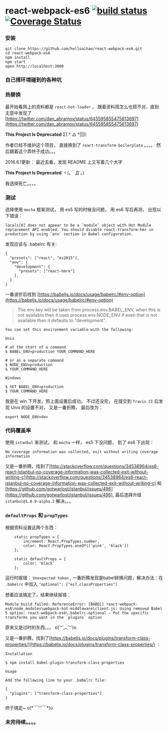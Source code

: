 # react-webpack-es6 [![build status][travis-image]][travis-url] [![Coverage Status][coveralls-image]][coveralls-url]

[travis-image]: https://travis-ci.org/helloaihao/react-webpack-es6.svg?style=flat-square
[travis-url]: https://travis-ci.org/helloaihao/react-webpack-es6
[coveralls-image]: https://coveralls.io/repos/github/helloaihao/react-webpack-es6/badge.svg?branch=master
[coveralls-url]: https://coveralls.io/github/helloaihao/react-webpack-es6?branch=master

### 安装

```
git clone https://github.com/helloaihao/react-webpack-es6.git
cd react-webpack-es6
npm install
npm start
open http://localhost:3000
```

### 自己搭环境碰到的各种坑


### 热替换

最开始看网上的资料都是 `react-hot-loader` ， 跟着资料搭怎么也搭不对，直到无意中发现了 [https://twitter.com/dan_abramov/status/645595855475613697](https://twitter.com/dan_abramov/status/645595855475613697)
 
 **This Project Is Deprecated** Σ( ° △ °|||)︴

作者已经不维护这个项目， 直接换到了 `react-transform-boilerplate` 。。。。 然后跟着这个弄终于成功。。。

2016.6.1更新： 最近去看，发现 README 上又写着几个大字

**This Project Is Deprecated** ヾ(｡｀Д´｡)

我选择死亡。。。。

### 测试

选择使用 `mocha` 框架测试， 用 es5 写的时候没问题， 用 es6 写后再测， 出现以下错误：

```
locals[0] does not appear to be a `module` object with Hot Module replacement API enabled. You should disable react-transform-hmr in production by using `env` section in Babel configuration. 
```

发现应该与 .babelrc 有关:

```
{
  "presets": ["react", "es2015"],
  "env": {
    "development": {
      "presets": ["react-hmre"]
    },
  }
}
```

一番波折后找到 [https://babeljs.io/docs/usage/babelrc/#env-option](https://babeljs.io/docs/usage/babelrc/#env-option)

> The env key will be taken from process.env.BABEL_ENV, when this is not available then it uses process.env.NODE_ENV if even that is not available then it defaults to "development".

```
You can set this environment variable with the following:

Unix

# at the start of a command
$ BABEL_ENV=production YOUR_COMMAND_HERE

# or as a separate command
$ NODE_ENV=production
$ YOUR_COMMAND_HERE

Windows

$ SET BABEL_ENV=production
$ YOUR_COMMAND_HERE
```

我是在 win 下开发，照上面设置后成功。
不过还没完， 在提交到 `Travis CI` 后发现 Unix 的设置不对， 又是一番折腾， 最后改为：

```
export NODE_ENV=dev
```


### 代码覆盖率

使用 `istanbul` 来测试， 和 `mocha` 一样， es5 下没问题， 到了 es6 下出现：

```
No coverage information was collected, exit without writing coverage information
```

又是一番折腾，找到了[http://stackoverflow.com/questions/34538964/es6-react-istanbul-no-coverage-information-was-collected-exit-without-writing-c](http://stackoverflow.com/questions/34538964/es6-react-istanbul-no-coverage-information-was-collected-exit-without-writing-c)
和 [https://github.com/gotwarlost/istanbul/issues/496](https://github.com/gotwarlost/istanbul/issues/496), 最后选择升级 `istanbul@1.0.0-alpha.2` 解决。。。

### `defaultProps` 和 `propTypes`

根据资料设置这两个东西：


```
    static propTypes = {
        increment: React.PropTypes.number,
        color: React.PropTypes.oneOf(['pink', 'black'])
    };

    static defaultProps = {
        color: 'black'
    };
```

运行时报错： ` Unexpected token ` , 一番折腾发现是babel转换问题，解决办法：在 `.babelrc` 中加入 `"optional": ["es7.classProperties"]`

想着应该搞定了，结果继续报错：

```
Module build failed: ReferenceError: [BABEL] react-webpack-es6\node_modules\webpack-hot-middleware\client.js: Using removed Babel 5 option: react-webpack-es6\.babelrc.optional - Put the specific transforms you want in the `plugins` option
```


原来又是过时的东西。。。 o(︶︿︶)o

又是一番折腾，找到了[https://babeljs.io/docs/plugins/transform-class-properties/](https://babeljs.io/docs/plugins/transform-class-properties/) ： 

```
Installation

$ npm install babel-plugin-transform-class-properties

Usage

Add the following line to your .babelrc file:

{
  "plugins": ["transform-class-properties"]
}
```

终于搞定~  o(\*￣︶￣\*)o

### 未完待续。。。。